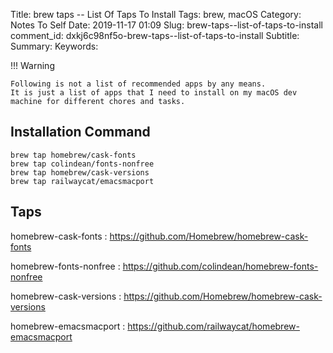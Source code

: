 Title: brew taps -- List Of Taps To Install
Tags: brew, macOS
Category: Notes To Self
Date: 2019-11-17 01:09
Slug: brew-taps--list-of-taps-to-install
comment_id: dxkj6c98nf5o-brew-taps--list-of-taps-to-install
Subtitle:
Summary:
Keywords:

!!! Warning

    Following is not a list of recommended apps by any means.
    It is just a list of apps that I need to install on my macOS dev machine for different chores and tasks.

## Installation Command

```
brew tap homebrew/cask-fonts
brew tap colindean/fonts-nonfree
brew tap homebrew/cask-versions
brew tap railwaycat/emacsmacport
```

## Taps

homebrew-cask-fonts
: <https://github.com/Homebrew/homebrew-cask-fonts>

homebrew-fonts-nonfree
: <https://github.com/colindean/homebrew-fonts-nonfree>

homebrew-cask-versions
: <https://github.com/Homebrew/homebrew-cask-versions>

homebrew-emacsmacport
: <https://github.com/railwaycat/homebrew-emacsmacport>

